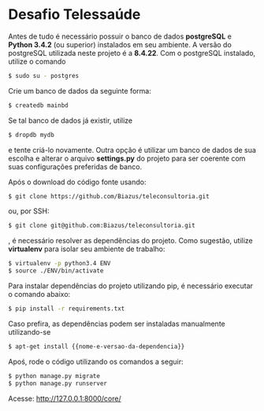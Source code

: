 # Desafio Telessaúde

Antes de tudo é necessário possuir o banco de dados **postgreSQL** e **Python 3.4.2** (ou superior) instalados em seu ambiente. 
A versão do postgreSQL utilizada neste projeto é a **8.4.22**.
Com o postgreSQL instalado, utilize o comando

```sh
$ sudo su - postgres
```


Crie um banco de dados da seguinte forma:
```sh
$ createdb mainbd
```
Se tal banco de dados já existir, utilize
```sh
$ dropdb mydb
```
e tente criá-lo novamente.
Outra opção é utilizar um banco de dados de sua escolha e alterar o arquivo **settings&#46;py** do projeto para ser coerente com suas configurações preferidas de banco.

Após o download do código fonte usando:
```sh
$ git clone https://github.com/Biazus/teleconsultoria.git
```
ou, por SSH:
```sh
$ git clone git@github.com:Biazus/teleconsultoria.git
```
, é necessário resolver as dependências do projeto.
Como sugestão, utilize <b>virtualenv</b> para isolar seu ambiente de trabalho:
```sh
$ virtualenv -p python3.4 ENV
$ source ./ENV/bin/activate
```
Para instalar dependências do projeto utilizando pip, é necessário executar o comando abaixo:
```sh
$ pip install -r requirements.txt
```
Caso prefira, as dependências podem ser instaladas manualmente utilizando-se 
```sh
$ apt-get install {{nome-e-versao-da-dependencia}}
```
Apoś, rode o código utilizando os comandos a seguir:
```sh
$ python manage.py migrate
$ python manage.py runserver
```
Acesse: 
http://127.0.0.1:8000/core/
